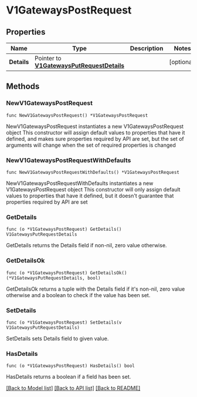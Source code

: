# V1GatewaysPostRequest

## Properties

Name | Type | Description | Notes
------------ | ------------- | ------------- | -------------
**Details** | Pointer to [**V1GatewaysPutRequestDetails**](V1GatewaysPutRequestDetails.md) |  | [optional] 

## Methods

### NewV1GatewaysPostRequest

`func NewV1GatewaysPostRequest() *V1GatewaysPostRequest`

NewV1GatewaysPostRequest instantiates a new V1GatewaysPostRequest object
This constructor will assign default values to properties that have it defined,
and makes sure properties required by API are set, but the set of arguments
will change when the set of required properties is changed

### NewV1GatewaysPostRequestWithDefaults

`func NewV1GatewaysPostRequestWithDefaults() *V1GatewaysPostRequest`

NewV1GatewaysPostRequestWithDefaults instantiates a new V1GatewaysPostRequest object
This constructor will only assign default values to properties that have it defined,
but it doesn't guarantee that properties required by API are set

### GetDetails

`func (o *V1GatewaysPostRequest) GetDetails() V1GatewaysPutRequestDetails`

GetDetails returns the Details field if non-nil, zero value otherwise.

### GetDetailsOk

`func (o *V1GatewaysPostRequest) GetDetailsOk() (*V1GatewaysPutRequestDetails, bool)`

GetDetailsOk returns a tuple with the Details field if it's non-nil, zero value otherwise
and a boolean to check if the value has been set.

### SetDetails

`func (o *V1GatewaysPostRequest) SetDetails(v V1GatewaysPutRequestDetails)`

SetDetails sets Details field to given value.

### HasDetails

`func (o *V1GatewaysPostRequest) HasDetails() bool`

HasDetails returns a boolean if a field has been set.


[[Back to Model list]](../README.md#documentation-for-models) [[Back to API list]](../README.md#documentation-for-api-endpoints) [[Back to README]](../README.md)


